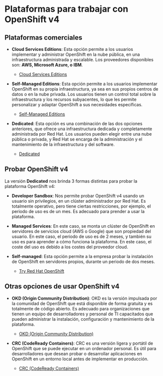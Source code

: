# Plataformas para trabajar con OpenShift v4

## Plataformas comerciales

* **Cloud Services Editions**: Esta opción permite a los usuarios implementar y administrar OpenShift en la nube pública, en una infraestructura administrada y escalable. Los proveedores disponibles son: **AWS, Microsoft Azure, o IBM**.

    * [Cloud Services Editions](https://www.redhat.com/en/technologies/cloud-computing/openshift#cloud-services-editions)

* **Self-Managed Editions**: Esta opción permite a los usuarios implementar OpenShift en su propia infraestructura, ya sea en sus propios centros de datos o en la nube privada. Los usuarios tienen un control total sobre la infraestructura y los recursos subyacentes, lo que les permite personalizar y adaptar OpenShift a sus necesidades específicas. 

    * [Self-Managed Editions](https://www.redhat.com/en/technologies/cloud-computing/openshift#self-managed)

* **Dedicated**: Esta opción es una combinación de las dos opciones anteriores, que ofrece una infraestructura dedicada y completamente administrada por Red Hat. Los usuarios pueden elegir entre una nube pública o privada, y Red Hat se encarga de la administración y el mantenimiento de la infraestructura y del software.

    * [Dedicated](https://www.redhat.com/en/technologies/cloud-computing/openshift/dedicated)
    
## Probar OpenShift v4

La versión **Dedicated** nos brinda 3 formas distintas para probar la plataforma OpenShift v4:

* **Developer Sandbox**: Nos permite probar OpenShift v4 usando un usuario sin privilegios, en un clúster administrador por Red Hat. Es totalmente operativo, pero tiene ciertas restricciones, por ejemplo, el periodo de uso es de un mes. Es adecuado para prender a usar la plataforma.
* **Managed Services**: En este caso, se monta un clúster de OpenShift en servidores de servicios cloud (AWS o Google) que son propiedad del usuario. En este caso, el periodo de uso es de 2 meses, y también su uso es para aprender a cómo funciona la plataforma. En este caso, el coste del uso es debido a los costes del proveedor cloud.
* **Self-managed**: Esta opción permite a la empresa probar la instalación de OpenShift en servidores propios, durante un periodo de dos meses.

    * [Try Red Hat OpenShift](https://www.redhat.com/en/technologies/cloud-computing/openshift/try-it)

## Otras opciones de usar OpenShift v4

* **OKD (Origin Community Distribution)**: OKD es la versión impulsada por la comunidad de OpenShift que está disponible de forma gratuita y es totalmente de código abierto. Es adecuado para organizaciones que tienen un equipo de desarrolladores y personal de TI capacitados que pueden administrar la instalación, configuración y mantenimiento de la plataforma. 

    * [OKD (Origin Community Distribution)](https://www.okd.io/)

* **CRC (CodeReady Containers)**: CRC es una versión ligera y portátil de OpenShift que se puede ejecutar en un ordenador personal. Es útil para desarrolladores que desean probar o desarrollar aplicaciones en OpenShift en un entorno local antes de implementar en producción. 

    * [CRC (CodeReady Containers)](https://developers.redhat.com/products/openshift-local/overview)

   



